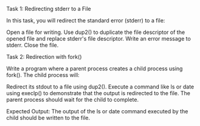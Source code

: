 Task 1: Redirecting stderr to a File


In
this task, you will redirect the standard error (stderr)
to a file:


Open a
file for writing.
Use dup2() to duplicate the file descriptor of
the opened file and replace stderr's
file descriptor.
Write
an error message to stderr.
Close
the file.


Task 2: Redirection with fork()


Write
a program where a parent process creates a child process using fork().
The child process will:


Redirect its stdout to a file using dup2().
Execute a command like ls or date using execlp() to demonstrate that the output is redirected to the file.
The parent process should wait for the child to complete.



Expected
Output: The output of the ls or date command
executed by the child should be written to the file.